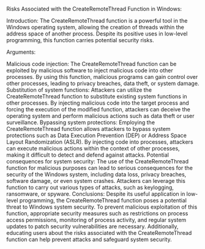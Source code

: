 Risks Associated with the CreateRemoteThread Function in Windows:

Introduction:
The CreateRemoteThread function is a powerful tool in the Windows operating system, allowing the creation of threads within the address space of another process. Despite its positive uses in low-level programming, this function carries potential security risks.

Arguments:

Malicious code injection: The CreateRemoteThread function can be exploited by malicious software to inject malicious code into other processes. By using this function, malicious programs can gain control over other processes, leading to privacy breaches, data theft, or system damage.
Substitution of system functions: Attackers can utilize the CreateRemoteThread function to substitute existing system functions in other processes. By injecting malicious code into the target process and forcing the execution of the modified function, attackers can deceive the operating system and perform malicious actions such as data theft or user surveillance.
Bypassing system protections: Employing the CreateRemoteThread function allows attackers to bypass system protections such as Data Execution Prevention (DEP) or Address Space Layout Randomization (ASLR). By injecting code into processes, attackers can execute malicious actions within the context of other processes, making it difficult to detect and defend against attacks.
Potential consequences for system security: The use of the CreateRemoteThread function for malicious purposes can lead to serious consequences for the security of the Windows system, including data loss, privacy breaches, software damage, or even system crashes. Attackers can leverage this function to carry out various types of attacks, such as keylogging, ransomware, or spyware.
Conclusions:
Despite its useful application in low-level programming, the CreateRemoteThread function poses a potential threat to Windows system security. To prevent malicious exploitation of this function, appropriate security measures such as restrictions on process access permissions, monitoring of process activity, and regular system updates to patch security vulnerabilities are necessary. Additionally, educating users about the risks associated with the CreateRemoteThread function can help prevent attacks and safeguard system security.
